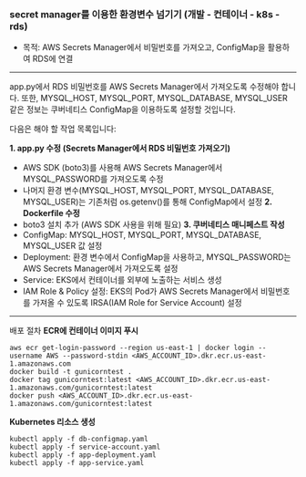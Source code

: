 ### secret manager를 이용한 환경변수 넘기기 (개발 - 컨테이너 - k8s - rds)
- 목적: AWS Secrets Manager에서 비밀번호를 가져오고, ConfigMap을 활용하여 RDS에 연결
-----------------------------------

app.py에서 RDS 비밀번호를 AWS Secrets Manager에서 가져오도록 수정해야 합니다.
또한, MYSQL_HOST, MYSQL_PORT, MYSQL_DATABASE, MYSQL_USER 같은 정보는 쿠버네티스 ConfigMap을 이용하도록 설정할 것입니다.

다음은 해야 할 작업 목록입니다:

**1. app.py 수정 (Secrets Manager에서 RDS 비밀번호 가져오기)**
- AWS SDK (boto3)를 사용해 AWS Secrets Manager에서 MYSQL_PASSWORD를 가져오도록 수정
- 나머지 환경 변수(MYSQL_HOST, MYSQL_PORT, MYSQL_DATABASE, MYSQL_USER)는 기존처럼 os.getenv()를 통해 ConfigMap에서 설정
**2. Dockerfile 수정**
- boto3 설치 추가 (AWS SDK 사용을 위해 필요)
**3. 쿠버네티스 매니페스트 작성**
- ConfigMap: MYSQL_HOST, MYSQL_PORT, MYSQL_DATABASE, MYSQL_USER 값 설정
- Deployment: 환경 변수에서 ConfigMap을 사용하고, MYSQL_PASSWORD는 AWS Secrets Manager에서 가져오도록 설정
- Service: EKS에서 컨테이너를 외부에 노출하는 서비스 생성
- IAM Role & Policy 설정: EKS의 Pod가 AWS Secrets Manager에서 비밀번호를 가져올 수 있도록 IRSA(IAM Role for Service Account) 설정

-----------------------------------

배포 절차
**ECR에 컨테이너 이미지 푸시**
```
aws ecr get-login-password --region us-east-1 | docker login --username AWS --password-stdin <AWS_ACCOUNT_ID>.dkr.ecr.us-east-1.amazonaws.com
docker build -t gunicorntest .
docker tag gunicorntest:latest <AWS_ACCOUNT_ID>.dkr.ecr.us-east-1.amazonaws.com/gunicorntest:latest
docker push <AWS_ACCOUNT_ID>.dkr.ecr.us-east-1.amazonaws.com/gunicorntest:latest 
```

**Kubernetes 리소스 생성**
```
kubectl apply -f db-configmap.yaml
kubectl apply -f service-account.yaml
kubectl apply -f app-deployment.yaml
kubectl apply -f app-service.yaml
```
